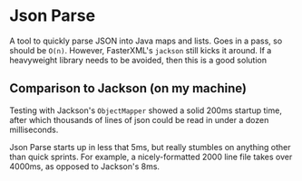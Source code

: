 # Json Parse

A tool to quickly parse JSON into Java maps and lists. Goes in a pass, so should be `O(n)`.
However, FasterXML's `jackson` still kicks it around. If a heavyweight library needs to be avoided, then this
is a good solution

## Comparison to Jackson (on my machine)

Testing with Jackson's `ObjectMapper` showed a solid 200ms startup time, after which thousands of lines of json could be
read in under a dozen milliseconds.

Json Parse starts up in less that 5ms, but really stumbles on anything other than quick sprints. For example, a
nicely-formatted 2000 line file takes over 4000ms, as opposed to Jackson's 8ms.